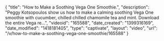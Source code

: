 {
    "title": "How to Make a Soothing Vega One Smoothie.",
    "description": "Peggy Kotsopoulos show us how to make a calming soothing Vega One smoothie with cucumber, chilled chilled chamomile tea and mint. Download the entire Vega re...",
    "videoid": "165588",
    "date_created": "1399316169",
    "date_modified": "1418181405",
    "type": "captivate",
    "layout": "video",
    "url": "\/v\/how-to-make-a-soothing-vega-one-smoothie\/165588"
}